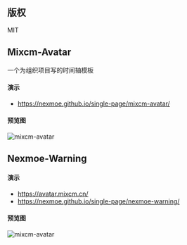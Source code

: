 ## 版权 
MIT

## Mixcm-Avatar
一个为组织项目写的时间轴模板

#### 演示
- https://nexmoe.github.io/single-page/mixcm-avatar/

#### 预览图
![mixcm-avatar](https://nexmoe.github.io/single-page/cover/2738569080.png)

## Nexmoe-Warning

#### 演示
- https://avatar.mixcm.cn/
- https://nexmoe.github.io/single-page/nexmoe-warning/

#### 预览图
![mixcm-avatar](https://nexmoe.github.io/single-page/cover/59f545cd0b244.png)
